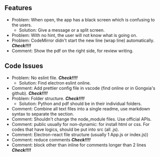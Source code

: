 ## Features
- Problem: When open, the app has a black screen which is confusing to the users.
    - Solution: Give a message or a split screen.
- Problem: With no hint, the user will not know what is going on.
- Problem: CodeMirror didn't start the new line (wrap line) automatically. **_Check!!!!_**
- Comment: Show the pdf on the right side, for review writing.

## Code Issues
- Problem: No eslint file. **_Check!!!!_**
    - Solution: Find electron eslint online.
- Comment: Add prettier config file in vscode (find online or in Gongxia's github). **_Check!!!!_**
- Problem: Folder structure. **_Check!!!!_**
    - Solution: Python and pdf should be in their individual folders.
- Comment: Combine all text files into a single readme, use markdown syntax to separate the section.
- Comment: Shouldn't change the node_module files. Use official APIs.
- Comment: public usually for non-dynamic: for install html or css. For codes that have logics, should be put into src (all .js).
- Comment: Electron-react file structure (usually 1 App.js or index.js))
- Comment: reduce comments **_Check!!!!_**
- Comment: block other than inline for comments longer than 2 lines **_Check!!!!_**
